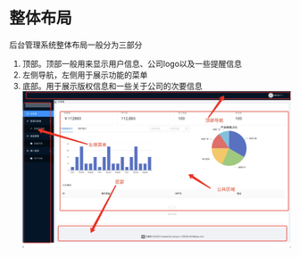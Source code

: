 # 整体布局

后台管理系统整体布局一般分为三部分

1. 顶部。顶部一般用来显示用户信息、公司logo以及一些提醒信息
2. 左侧导航，左侧用于展示功能的菜单
3. 底部。用于展示版权信息和一些关于公司的次要信息
   ![整体布局](../img/layout.png)


